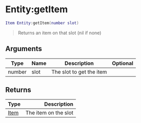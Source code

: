 # Entity:getItem

```lua
Item Entity:getItem(number slot)
```

> Returns an item on that slot (nil if none)

## Arguments

| Type   | Name | Description              | Optional |
| ------ | ---- | ------------------------ | -------: |
| number | slot | The slot to get the item |          |

## Returns

| Type                                  |          Description |
| ------------------------------------- | -------------------: |
| [Item](../../wiki/entity/item\_base/) | The item on the slot |

